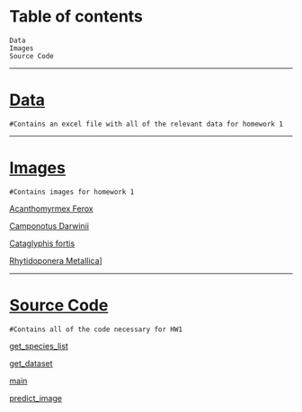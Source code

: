 # Table of contents
    
    Data
    Images
    Source Code
*******************************************
# [Data](https://github.com/Mandrade97/tfcb-homework01/blob/master/Data/Survey_Data.xlsx)

    #Contains an excel file with all of the relevant data for homework 1
****************************************
# [Images](https://github.com/Mandrade97/tfcb-homework01/tree/master/Images) 

    #Contains images for homework 1
[Acanthomyrmex Ferox](https://github.com/Mandrade97/tfcb-homework01/blob/master/Images/Acanthomyrmex_ferox.jpg) 

[Camponotus Darwinii](https://github.com/Mandrade97/tfcb-homework01/blob/master/Images/Camponotus_darwinii%20.jpg) 

[Cataglyphis fortis](https://github.com/Mandrade97/tfcb-homework01/blob/master/Images/Cataglyphis_fortis.jpg) 

[Rhytidoponera Metallica](https://github.com/Mandrade97/tfcb-homework01/blob/master/Images/Rhytidoponera_metallica.jpg)] 

***************************************
# [Source Code](https://github.com/Mandrade97/tfcb-homework01/tree/master/Source%20code) 

    #Contains all of the code necessary for HW1
[get_species_list](https://github.com/Mandrade97/tfcb-homework01/blob/master/Source%20code/get_Species_list.py)

[get_dataset](https://github.com/Mandrade97/tfcb-homework01/blob/master/Source%20code/get_dataset.py)

[main](https://github.com/Mandrade97/tfcb-homework01/blob/master/Source%20code/main.py)

[predict_image](https://github.com/Mandrade97/tfcb-homework01/blob/master/Source%20code/predict_image.py)